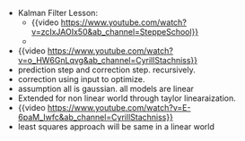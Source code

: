 - Kalman Filter Lesson:
	- {{video https://www.youtube.com/watch?v=zcIxJAOIx50&ab_channel=SteppeSchool}}
	-
- {{video https://www.youtube.com/watch?v=o_HW6GnLqvg&ab_channel=CyrillStachniss}}
- prediction step and correction step. recursively.
- correction using input to optimize.
- assumption all is gaussian. all models are linear
- Extended for non linear world through taylor linearaization.
- {{video https://www.youtube.com/watch?v=E-6paM_Iwfc&ab_channel=CyrillStachniss}}
- least squares approach will be same in a linear world
